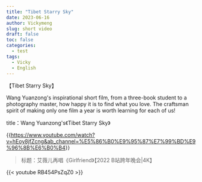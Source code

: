 ```yaml
---
title: "Tibet Starry Sky"
date: 2023-06-16
author: Vickymeng
slug: short video
draft: false
toc: false
categories:
  - test
tags:
  - Vicky
  - English
---
```


【Tibet Starry Sky】

Wang Yuanzong's inspirational short film, from a three-book student to a photography master, how happy it is to find what you love. The craftsman spirit of making only one film a year is worth learning for each of us! 

title：Wang Yuanzong's《Tibet Starry Sky》

{{<https://www.youtube.com/watch?v=hEoy8jfZcng&ab_channel=%E5%86%B0%E9%95%87%E7%99%BD%E9%96%8B%E6%B0%B4>}}

>标题：艾薇儿再唱《Girlfriend》【2022 B站跨年晚会|4K】

{{< youtube RB454PsZqZ0 >}}
